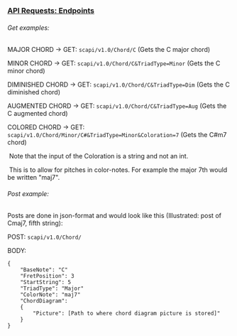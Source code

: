 ### <u>API Requests: Endpoints</u>

###### Get examples:

MAJOR CHORD -> GET: `scapi/v1.0/Chord/C` (Gets the C major chord)

MINOR CHORD -> GET: `scapi/v1.0/Chord/C&TriadType=Minor` (Gets the C minor chord)

DIMINISHED CHORD -> GET: `scapi/v1.0/Chord/C&TriadType=Dim` (Gets the C diminished chord)

AUGMENTED CHORD -> GET: `scapi/v1.0/Chord/C&TriadType=Aug` (Gets the C augmented chord)

COLORED CHORD -> GET: `scapi/v1.0/Chord/Minor/C#&TriadType=Minor&Coloration=7` (Gets the C#m7 chord)

​			Note that the input of the Coloration is a string and not an int. 

​			This is to allow for pitches in color-notes. For example the major 7th would be written "maj7".



###### Post example:

Posts are done in json-format and would look like this (Illustrated: post of Cmaj7, fifth string):

POST: `scapi/v1.0/Chord/`

BODY: 

```
{
	"BaseNote": "C"
	"FretPosition": 3
	"StartString": 5
	"TriadType": "Major"
	"ColorNote": "maj7"
	"ChordDiagram": 
    {
    	"Picture": [Path to where chord diagram picture is stored]" 
    }
}
```

